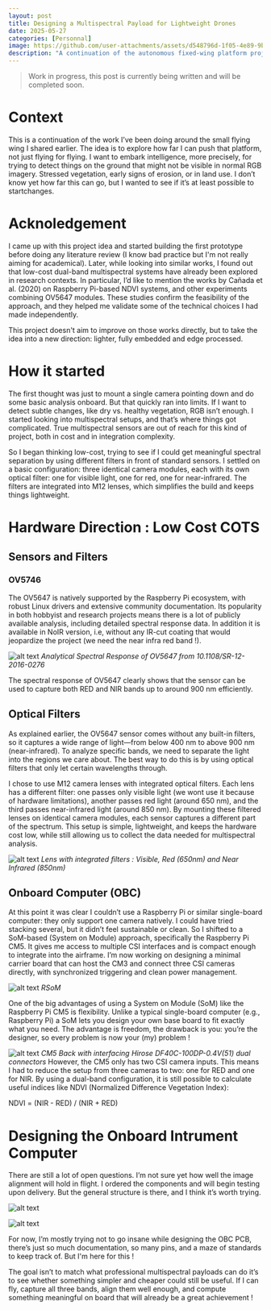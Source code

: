 ```yaml
---
layout: post
title: Designing a Multispectral Payload for Lightweight Drones
date: 2025-05-27
categories: [Personnal]
image: https://github.com/user-attachments/assets/d548796d-1f05-4e89-9b72-6fb4c76cdcb9
description: "A continuation of the autonomous fixed-wing platform project, this post explores the design and integration of a compact, embedded multispectral imaging payload. It covers the motivation for onboard spectral sensing, the hardware architecture based on the Radxa CM3, and the current progress toward enabling real-time, in-flight terrain understanding through visible, red, and near-infrared bands.."
---
```


> Work in progress, this post is currently being written and will be completed soon.

# Context

This is a continuation of the work I’ve been doing around the small flying wing I shared earlier. The idea is to explore how far I can push that platform, not just flying for flying. I want to embark intelligence, more precisely, for trying to detect things on the ground that might not be visible in normal RGB imagery. Stressed vegetation, early signs of erosion, or  in land use. I don’t know yet how far this can go, but I wanted to see if it’s at least possible to startchanges.


# Acknoledgement

I came up with this project idea and started building the first prototype before doing any literature review (I know bad practice but I'm not really aiming for academical). Later, while looking into similar works, I found out that low-cost dual-band multispectral systems have already been explored in research contexts. In particular, I’d like to mention the works by Cañada et al. (2020) on Raspberry Pi-based NDVI systems, and other experiments combining OV5647 modules. These studies confirm the feasibility of the approach, and they helped me validate some of the technical choices I had made independently.

This project doesn't aim to improve on those works directly, but to take the idea into a new direction: lighter, fully embedded and edge processed.


# How it started

The first thought was just to mount a single camera pointing down and do some basic analysis onboard. But that quickly ran into limits. If I want to detect subtle changes, like dry vs. healthy vegetation, RGB isn’t enough. I started looking into multispectral setups, and that’s where things got complicated. True multispectral sensors are out of reach for this kind of project, both in cost and in integration complexity.

So I began thinking low-cost, trying to see if I could get meaningful spectral separation by using different filters in front of standard sensors. I settled on a basic configuration: three identical camera modules, each with its own optical filter: one for visible light, one for red, one for near-infrared. The filters are integrated into M12 lenses, which simplifies the build and keeps things lightweight.

# Hardware Direction : Low Cost COTS

## Sensors and Filters

### OV5746

The OV5647 is natively supported by the Raspberry Pi ecosystem, with robust Linux drivers and extensive community documentation. Its popularity in both hobbyist and research projects means there is a lot of publicly available analysis, including detailed spectral response data. In addition it is available in NoIR version, i.e, without any IR-cut coating that would jeopardize the project (we need the near infra red band !).

![alt text](/assets/posts-images/personnal/multispectral/ov5746.png)
*Analytical Spectral Response of OV5647 from 10.1108/SR-12-2016-0276*

The spectral response of OV5647 clearly shows that the sensor can be used to capture both RED and NIR bands up to around 900 nm efficiently.

## Optical Filters

As explained earlier, the OV5647 sensor comes without any built-in filters, so it captures a wide range of light—from below 400 nm to above 900 nm (near-infrared). To analyze specific bands, we need to separate the light into the regions we care about. The best way to do this is by using optical filters that only let certain wavelengths through.

I chose to use M12 camera lenses with integrated optical filters. Each lens has a different filter: one passes only visible light (we wont use it because of hardware limitations), another passes red light (around 650 nm), and the third passes near-infrared light (around 850 nm). By mounting these filtered lenses on identical camera modules, each sensor captures a different part of the spectrum. This setup is simple, lightweight, and keeps the hardware cost low, while still allowing us to collect the data needed for multispectral analysis.

![alt text](/assets/posts-images/personnal/multispectral/lens.png)
*Lens with integrated filters : Visible, Red (650nm) and Near Infrared (850nm)*

## Onboard Computer (OBC)

At this point it was clear I couldn’t use a Raspberry Pi or similar single-board computer: they only support one camera natively. I could have tried stacking several, but it didn’t feel sustainable or clean. So I shifted to a SoM-based (System on Module) approach, specifically the Raspberry Pi CM5. It gives me access to multiple CSI interfaces and is compact enough to integrate into the airframe. I’m now working on designing a minimal carrier board that can host the CM3 and connect three CSI cameras directly, with synchronized triggering and clean power management.

![alt text](/assets/posts-images/personnal/multispectral/cm5.png)
*RSoM*

One of the big advantages of using a System on Module (SoM) like the Raspberry Pi CM5 is flexibility. Unlike a typical single-board computer (e.g., Raspberry Pi) a SoM lets you design your own base board to fit exactly what you need. The advantage is freedom, the drawback is you: you’re the designer, so every problem is now your (my) problem !

![alt text](/assets/posts-images/personnal/multispectral/cm5-back.webp)
*CM5 Back with interfacing Hirose DF40C-100DP-0.4V(51) dual connectors*
However, the CM5 only has two CSI camera inputs. This means I had to reduce the setup from three cameras to two: one for RED and one for NIR. By using a dual-band configuration, it is still possible to calculate useful indices like NDVI (Normalized Difference Vegetation Index):

NDVI = (NIR - RED) / (NIR + RED)

# Designing the Onboard Intrument Computer

There are still a lot of open questions. I’m not sure yet how well the image alignment will hold in flight. I ordered the components and will begin testing upon delivery. But the general structure is there, and I think it’s worth trying.

![alt text](/assets/posts-images/personnal/multispectral/pcb-wip.png)

![alt text](/assets/posts-images/personnal/multispectral/schematic-wip.png)

For now, I’m mostly trying not to go insane while designing the OBC PCB, there’s just so much documentation, so many pins, and a maze of standards to keep track of. But I'm here for this !

The goal isn’t to match what professional multispectral payloads can do it’s to see whether something simpler and cheaper could still be useful. If I can fly, capture all three bands, align them well enough, and compute something meaningful on board that will already be a great achievement !